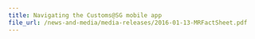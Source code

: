 ```yaml
---
title: Navigating the Customs@SG mobile app  
file_url: /news-and-media/media-releases/2016-01-13-MRFactSheet.pdf
---
```

